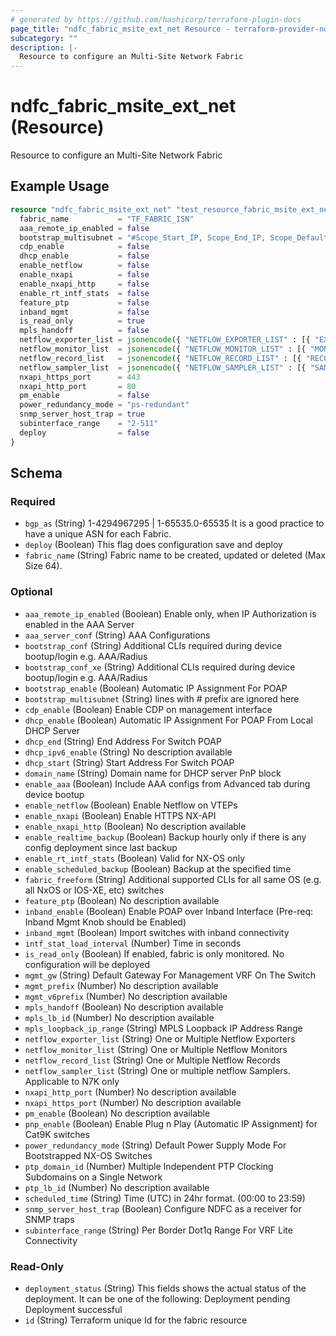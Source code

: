 ```yaml
---
# generated by https://github.com/hashicorp/terraform-plugin-docs
page_title: "ndfc_fabric_msite_ext_net Resource - terraform-provider-ndfc"
subcategory: ""
description: |-
  Resource to configure an Multi-Site Network Fabric
---
```


# ndfc_fabric_msite_ext_net (Resource)

Resource to configure an Multi-Site Network Fabric

## Example Usage

```terraform
resource "ndfc_fabric_msite_ext_net" "test_resource_fabric_msite_ext_net_1" {
  fabric_name           = "TF_FABRIC_ISN"
  aaa_remote_ip_enabled = false
  bootstrap_multisubnet = "#Scope_Start_IP, Scope_End_IP, Scope_Default_Gateway, Scope_Subnet_Prefix"
  cdp_enable            = false
  dhcp_enable           = false
  enable_netflow        = false
  enable_nxapi          = false
  enable_nxapi_http     = false
  enable_rt_intf_stats  = false
  feature_ptp           = false
  inband_mgmt           = false
  is_read_only          = true
  mpls_handoff          = false
  netflow_exporter_list = jsonencode({ "NETFLOW_EXPORTER_LIST" : [{ "EXPORTER_NAME" : "Test2", "IP" : "10.1.1.1", "VRF" : "", "SRC_IF_NAME" : "eth1/1", "UDP_PORT" : "800" }] })
  netflow_monitor_list  = jsonencode({ "NETFLOW_MONITOR_LIST" : [{ "MONITOR_NAME" : "Test", "RECORD_NAME" : "Test1", "EXPORTER1" : "Test2", "EXPORTER2" : "" }] })
  netflow_record_list   = jsonencode({ "NETFLOW_RECORD_LIST" : [{ "RECORD_NAME" : "Test1", "RECORD_TEMPLATE" : "netflow_ipv4_record", "LAYER2_RECORD" : "false" }] })
  netflow_sampler_list  = jsonencode({ "NETFLOW_SAMPLER_LIST" : [{ "SAMPLER_NAME" : "Test1", "NUM_SAMPLES" : 12, "SAMPLING_RATE" : 10 }] })
  nxapi_https_port      = 443
  nxapi_http_port       = 80
  pm_enable             = false
  power_redundancy_mode = "ps-redundant"
  snmp_server_host_trap = true
  subinterface_range    = "2-511"
  deploy                = false
}
```

<!-- schema generated by tfplugindocs -->
## Schema

### Required

- `bgp_as` (String) 1-4294967295 | 1-65535.0-65535 It is a good practice to have a unique ASN for each Fabric.
- `deploy` (Boolean) This flag does configuration save and deploy
- `fabric_name` (String) Fabric name to be created, updated or deleted (Max Size 64).

### Optional

- `aaa_remote_ip_enabled` (Boolean) Enable only, when IP Authorization is enabled in the AAA Server
- `aaa_server_conf` (String) AAA Configurations
- `bootstrap_conf` (String) Additional CLIs required during device bootup/login e.g. AAA/Radius
- `bootstrap_conf_xe` (String) Additional CLIs required during device bootup/login e.g. AAA/Radius
- `bootstrap_enable` (Boolean) Automatic IP Assignment For POAP
- `bootstrap_multisubnet` (String) lines with # prefix are ignored here
- `cdp_enable` (Boolean) Enable CDP on management interface
- `dhcp_enable` (Boolean) Automatic IP Assignment For POAP From Local DHCP Server
- `dhcp_end` (String) End Address For Switch POAP
- `dhcp_ipv6_enable` (String) No description available
- `dhcp_start` (String) Start Address For Switch POAP
- `domain_name` (String) Domain name for DHCP server PnP block
- `enable_aaa` (Boolean) Include AAA configs from Advanced tab during device bootup
- `enable_netflow` (Boolean) Enable Netflow on VTEPs
- `enable_nxapi` (Boolean) Enable HTTPS NX-API
- `enable_nxapi_http` (Boolean) No description available
- `enable_realtime_backup` (Boolean) Backup hourly only if there is any config deployment since last backup
- `enable_rt_intf_stats` (Boolean) Valid for NX-OS only
- `enable_scheduled_backup` (Boolean) Backup at the specified time
- `fabric_freeform` (String) Additional supported CLIs for all same OS (e.g. all NxOS or IOS-XE, etc) switches
- `feature_ptp` (Boolean) No description available
- `inband_enable` (Boolean) Enable POAP over Inband Interface (Pre-req: Inband Mgmt Knob should be Enabled)
- `inband_mgmt` (Boolean) Import switches with inband connectivity
- `intf_stat_load_interval` (Number) Time in seconds
- `is_read_only` (Boolean) If enabled, fabric is only monitored. No configuration will be deployed
- `mgmt_gw` (String) Default Gateway For Management VRF On The Switch
- `mgmt_prefix` (Number) No description available
- `mgmt_v6prefix` (Number) No description available
- `mpls_handoff` (Boolean) No description available
- `mpls_lb_id` (Number) No description available
- `mpls_loopback_ip_range` (String) MPLS Loopback IP Address Range
- `netflow_exporter_list` (String) One or Multiple Netflow Exporters
- `netflow_monitor_list` (String) One or Multiple Netflow Monitors
- `netflow_record_list` (String) One or Multiple Netflow Records
- `netflow_sampler_list` (String) One or multiple netflow Samplers. Applicable to N7K only
- `nxapi_http_port` (Number) No description available
- `nxapi_https_port` (Number) No description available
- `pm_enable` (Boolean) No description available
- `pnp_enable` (Boolean) Enable Plug n Play (Automatic IP Assignment) for Cat9K switches
- `power_redundancy_mode` (String) Default Power Supply Mode For Bootstrapped NX-OS Switches
- `ptp_domain_id` (Number) Multiple Independent PTP Clocking Subdomains on a Single Network
- `ptp_lb_id` (Number) No description available
- `scheduled_time` (String) Time (UTC) in 24hr format. (00:00 to 23:59)
- `snmp_server_host_trap` (Boolean) Configure NDFC as a receiver for SNMP traps
- `subinterface_range` (String) Per Border Dot1q Range For VRF Lite Connectivity

### Read-Only

- `deployment_status` (String) This fields shows the actual status of the deployment. It can be one of the following: Deployment pending Deployment successful
- `id` (String) Terraform unique Id for the fabric resource
